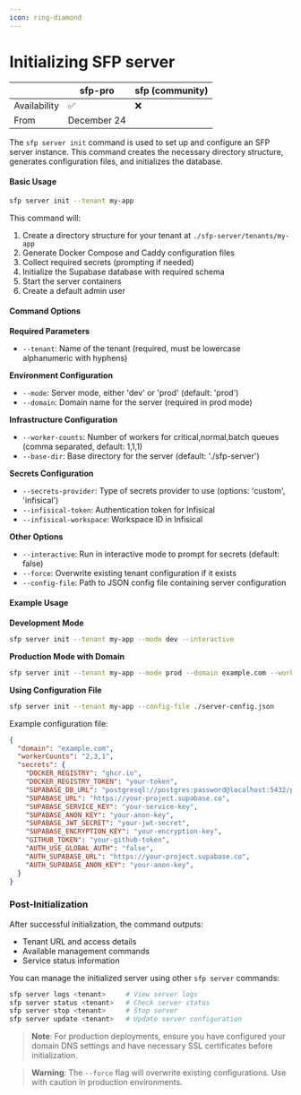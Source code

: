 ```yaml
---
icon: ring-diamond
---
```


# Initializing SFP server

|              | sfp-pro     | sfp (community) |
| ------------ | ----------- | --------------- |
| Availability | ✅           | ❌               |
| From         | December 24 |                 |

The `sfp server init` command is used to set up and configure an SFP server instance. This command creates the necessary directory structure, generates configuration files, and initializes the database.

#### Basic Usage

```bash
sfp server init --tenant my-app
```

This command will:

1. Create a directory structure for your tenant at `./sfp-server/tenants/my-app`
2. Generate Docker Compose and Caddy configuration files
3. Collect required secrets (prompting if needed)
4. Initialize the Supabase database with required schema
5. Start the server containers
6. Create a default admin user

#### Command Options

**Required Parameters**

* `--tenant`: Name of the tenant (required, must be lowercase alphanumeric with hyphens)

**Environment Configuration**

* `--mode`: Server mode, either 'dev' or 'prod' (default: 'prod')
* `--domain`: Domain name for the server (required in prod mode)

**Infrastructure Configuration**

* `--worker-counts`: Number of workers for critical,normal,batch queues (comma separated, default: 1,1,1)
* `--base-dir`: Base directory for the server (default: './sfp-server')

**Secrets Configuration**

* `--secrets-provider`: Type of secrets provider to use (options: 'custom', 'infisical')
* `--infisical-token`: Authentication token for Infisical
* `--infisical-workspace`: Workspace ID in Infisical

**Other Options**

* `--interactive`: Run in interactive mode to prompt for secrets (default: false)
* `--force`: Overwrite existing tenant configuration if it exists
* `--config-file`: Path to JSON config file containing server configuration

#### Example Usage

**Development Mode**

```bash
sfp server init --tenant my-app --mode dev --interactive
```

**Production Mode with Domain**

```bash
sfp server init --tenant my-app --mode prod --domain example.com --worker-counts 2,3,1
```

**Using Configuration File**

```bash
sfp server init --tenant my-app --config-file ./server-config.json
```

Example configuration file:

```json
{
  "domain": "example.com",
  "workerCounts": "2,3,1",
  "secrets": {
    "DOCKER_REGISTRY": "ghcr.io",
    "DOCKER_REGISTRY_TOKEN": "your-token",
    "SUPABASE_DB_URL": "postgresql://postgres:password@localhost:5432/postgres",
    "SUPABASE_URL": "https://your-project.supabase.co",
    "SUPABASE_SERVICE_KEY": "your-service-key",
    "SUPABASE_ANON_KEY": "your-anon-key",
    "SUPABASE_JWT_SECRET": "your-jwt-secret",
    "SUPABASE_ENCRYPTION_KEY": "your-encryption-key",
    "GITHUB_TOKEN": "your-github-token",
    "AUTH_USE_GLOBAL_AUTH": "false",
    "AUTH_SUPABASE_URL": "https://your-project.supabase.co",
    "AUTH_SUPABASE_ANON_KEY": "your-anon-key",
  }
}
```

### Post-Initialization

After successful initialization, the command outputs:

* Tenant URL and access details
* Available management commands
* Service status information

You can manage the initialized server using other `sfp server` commands:

```bash
sfp server logs <tenant>     # View server logs
sfp server status <tenant>   # Check server status
sfp server stop <tenant>     # Stop server
sfp server update <tenant>   # Update server configuration
```

> **Note**: For production deployments, ensure you have configured your domain DNS settings and have necessary SSL certificates before initialization.

> **Warning**: The `--force` flag will overwrite existing configurations. Use with caution in production environments.
